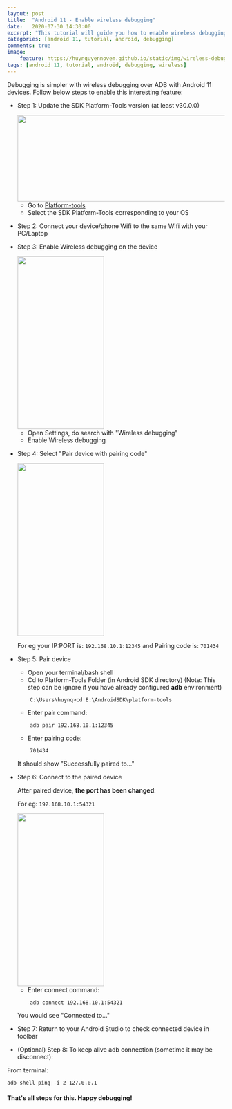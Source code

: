 ```yaml
---
layout: post
title:  "Android 11 - Enable wireless debugging"
date:   2020-07-30 14:30:00
excerpt: "This tutorial will guide you how to enable wireless debugging on Android 11"
categories: [android 11, tutorial, android, debugging]
comments: true
image:
    feature: https://huynguyennovem.github.io/static/img/wireless-debugging.png
tags: [android 11, tutorial, android, debugging, wireless]
---
```

Debugging is simpler with wireless debugging over ADB with Android 11 devices. Follow below steps to enable this interesting feature:

- Step 1: Update the SDK Platform-Tools version (at least v30.0.0)

    <img src="https://huynq.gdgcloudhanoi.com/static/img/platform-tools-v30.png" style="width:550px;height:200px;" />
    
    - Go to [Platform-tools](https://developer.android.com/studio/releases/platform-tools)
    - Select the SDK Platform-Tools corresponding to your OS

- Step 2: Connect your device/phone Wifi to the same Wifi with your PC/Laptop

- Step 3: Enable Wireless debugging on the device

    <img src="https://huynq.gdgcloudhanoi.com/static/img/device-2020-07-30-141931.png" width="200" height="400" />
    
    - Open Settings, do search with "Wireless debugging"
    - Enable Wireless debugging
- Step 4: Select "Pair device with pairing code"

    <img src="https://huynq.gdgcloudhanoi.com/static/img/device-2020-07-30-143116.png" width="200" height="400" />
    
    For eg your IP:PORT is: `192.168.10.1:12345` and Pairing code is: `701434`
- Step 5: Pair device
    - Open your terminal/bash shell
    - Cd to Platform-Tools Folder (in Android SDK directory) (Note: This step can be ignore if you have already configured **adb** environment)
    ```
        C:\Users\huynq>cd E:\AndroidSDK\platform-tools
    ```
    - Enter pair command:
    ```
        adb pair 192.168.10.1:12345
    ```
    - Enter pairing code: 
    ```
        701434
    ```
    It should show "Successfully paired to..."

- Step 6: Connect to the paired device
    
    After paired device, **the port has been changed**:
    
    For eg: `192.168.10.1:54321`
    
    <img src="https://huynq.gdgcloudhanoi.com/static/img/device-2020-07-30-144600.png" width="200" height="400" />

    - Enter connect command:
    ```
        adb connect 192.168.10.1:54321
    ```
    
    You would see "Connected to..."

- Step 7: Return to your Android Studio to check connected device in toolbar

- (Optional) Step 8: To keep alive adb connection (sometime it may be disconnect):

From terminal:

```
adb shell ping -i 2 127.0.0.1
```

#### That's all steps for this. Happy debugging!
